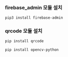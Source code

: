 ### firebase_admin 모듈 설치

```bash
pip3 install firebase-admin

```

### qrcode 모듈 설치

```bash
pip install qrcode

pip install opencv-python

```

